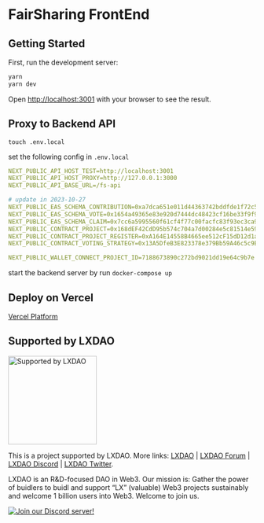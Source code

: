 # FairSharing FrontEnd

## Getting Started

First, run the development server:

```bash
yarn
yarn dev
```

Open [http://localhost:3001](http://localhost:3001) with your browser to see the result.


## Proxy to Backend API
```shell
touch .env.local
```
set the following config in `.env.local`
```yaml
NEXT_PUBLIC_API_HOST_TEST=http://localhost:3001
NEXT_PUBLIC_API_HOST_PROXY=http://127.0.0.1:3000
NEXT_PUBLIC_API_BASE_URL=/fs-api

# update in 2023-10-27
NEXT_PUBLIC_EAS_SCHEMA_CONTRIBUTION=0xa7dca651e011d44363742bddfde1f72c5cec536858589b89778efc5bcdff868b
NEXT_PUBLIC_EAS_SCHEMA_VOTE=0x1654a49365e83e920d7444dc48423cf16be33f9f902dca8500d00766cb9b8fd2
NEXT_PUBLIC_EAS_SCHEMA_CLAIM=0x7cc6a5995560f61cf4f77c00facfc83f93ec3ca95aad9a57e80504efb92a438a
NEXT_PUBLIC_CONTRACT_PROJECT=0x168dEF42CdD95b574c704a7d00284e5c81514e59
NEXT_PUBLIC_CONTRACT_PROJECT_REGISTER=0xA164E14558B4665ee512cF15dD12d1a7A8492830
NEXT_PUBLIC_CONTRACT_VOTING_STRATEGY=0x13A5DfeB3E823378e379Bb59A46c5c9E19a3Fc37

NEXT_PUBLIC_WALLET_CONNECT_PROJECT_ID=7188673890c272bd9021dd19e64c9b7e
```

start the backend server by run `docker-compose up`


## Deploy on Vercel

 [Vercel Platform](https://vercel.com/new?utm_medium=default-template&filter=next.js&utm_source=create-next-app&utm_campaign=create-next-app-readme) 


## Supported by LXDAO

<a target="_blank" href="https://lxdao.io/"><img alt="Supported by LXDAO" src="https://bafkreib7wsfivsbtinvx7yfou2b556ab32pojbjutkxfhh7v3y45qkevui.ipfs.nftstorage.link/" width="180" /></a>

This is a project supported by LXDAO. More links: [LXDAO](https://lxdao.io/) | [LXDAO Forum](https://forum.lxdao.io/) | [LXDAO Discord](https://discord.lxdao.io) | [LXDAO Twitter](https://twitter.com/LXDAO_Official).

LXDAO is an R&D-focused DAO in Web3. Our mission is: Gather the power of buidlers to buidl and support “LX” (valuable) Web3 projects sustainably and welcome 1 billion users into Web3. Welcome to join us.

[![Join our Discord server!](https://invidget.switchblade.xyz/HtcDdPgJ7D)](http://discord.gg/HtcDdPgJ7D)
